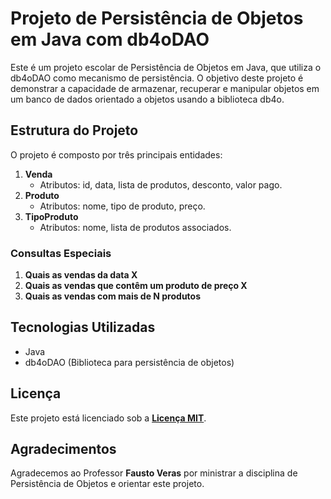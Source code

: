 # Projeto de Persistência de Objetos em Java com db4oDAO

Este é um projeto escolar de Persistência de Objetos em Java, que utiliza o db4oDAO como mecanismo de persistência. O objetivo deste projeto é demonstrar a capacidade de armazenar, recuperar e manipular objetos em um banco de dados orientado a objetos usando a biblioteca db4o.

## Estrutura do Projeto

O projeto é composto por três principais entidades:

1. **Venda**
    - Atributos: id, data, lista de produtos, desconto, valor pago.
2. **Produto**
    - Atributos: nome, tipo de produto, preço.
3. **TipoProduto**
    - Atributos: nome, lista de produtos associados.

### Consultas Especiais

1. **Quais as vendas da data X**
2. **Quais as vendas que contêm um produto de preço X**
3. **Quais as vendas com mais de N produtos**

## Tecnologias Utilizadas

- Java
- db4oDAO (Biblioteca para persistência de objetos)

## **Licença**

Este projeto está licenciado sob a **[Licença MIT](https://opensource.org/license/mit/)**.

## **Agradecimentos**

Agradecemos ao Professor **Fausto Veras** por ministrar a disciplina de Persistência de Objetos e orientar este projeto.
